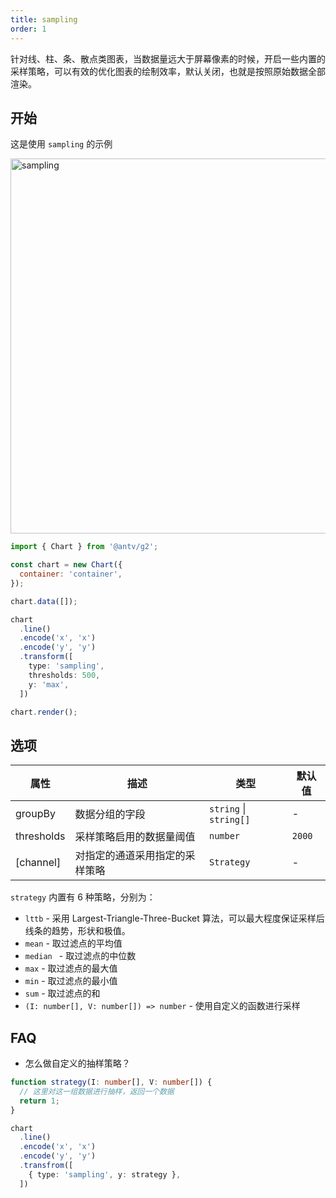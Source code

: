 ```yaml
---
title: sampling
order: 1
---
```


针对线、柱、条、散点类图表，当数据量远大于屏幕像素的时候，开启一些内置的采样策略，可以有效的优化图表的绘制效率，默认关闭，也就是按照原始数据全部渲染。

## 开始

这是使用 `sampling` 的示例

<img alt="sampling" src="https://mdn.alipayobjects.com/huamei_qa8qxu/afts/img/A*Qs_nRauYpbQAAAAAAAAAAAAADmJ7AQ/original" width="600" />

```js
import { Chart } from '@antv/g2';

const chart = new Chart({
  container: 'container',
});

chart.data([]);

chart
  .line()
  .encode('x', 'x')
  .encode('y', 'y')
  .transform([
    type: 'sampling',
    thresholds: 500,
    y: 'max',
  ])

chart.render();
```

## 选项

| 属性                        | 描述                                           | 类型                 | 默认值                 |
|-------------------|------------------------------------------------|---------------------|-----------------------|
| groupBy                | 数据分组的字段                   | `string` \| `string[]`            | -                |
| thresholds            | 采样策略启用的数据量阈值                   | `number`            | `2000`                   |
| [channel]              | 对指定的通道采用指定的采样策略         | `Strategy`           |  -                     |

`strategy` 内置有 6 种策略，分别为：

- `lttb` - 采用 Largest-Triangle-Three-Bucket 算法，可以最大程度保证采样后线条的趋势，形状和极值。
- `mean` - 取过滤点的平均值
- `median ` - 取过滤点的中位数
- `max` - 取过滤点的最大值
- `min` - 取过滤点的最小值
- `sum` - 取过滤点的和
- `(I: number[], V: number[]) => number` - 使用自定义的函数进行采样

## FAQ

- 怎么做自定义的抽样策略？

```ts
function strategy(I: number[], V: number[]) {
  // 这里对这一组数据进行抽样，返回一个数据
  return 1;
}

chart
  .line()
  .encode('x', 'x')
  .encode('y', 'y')
  .transfrom([
    { type: 'sampling', y: strategy },
  ])
```
